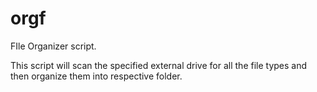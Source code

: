 # orgf
FIle Organizer script. 

This script will scan the specified external drive for all the file types and then organize them into respective folder.
